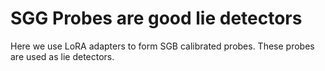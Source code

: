 # SGG Probes are good lie detectors

Here we use LoRA adapters to form SGB calibrated probes. These probes are used as lie detectors.


